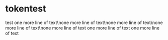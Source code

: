 # tokentest
test 
one more line of text\none more line of text\none more line of text\none more line of text\none more line of text
one more line of text
one more line of text

